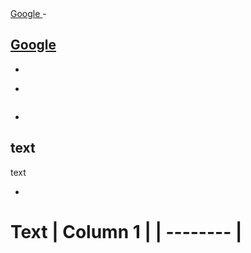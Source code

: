 <a href="www.google.com">
Google
</a>
-

<a href="www.google.com">Google</a>
-

<!-- c -->
-

<?php
?>
-

<pre>
</pre>
-

<?php
?>
text
-

text
<?php
?>
-


Text
| Column 1 |
| -------- |
===
